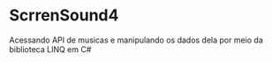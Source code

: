 # ScrrenSound4

Acessando API de musicas e manipulando os dados dela por meio da biblioteca LINQ em C#
